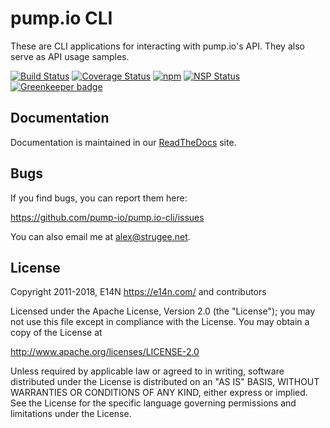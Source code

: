 # pump.io CLI

These are CLI applications for interacting with pump.io's API. They
also serve as API usage samples.

[![Build Status](https://travis-ci.org/pump-io/pump.io-cli.svg?branch=master)](https://travis-ci.org/pump-io/pump.io-cli)
[![Coverage Status](https://coveralls.io/repos/github/pump-io/pump.io-cli/badge.svg?branch=master)](https://coveralls.io/github/pump-io/pump.io-cli?branch=master)
[![npm](https://img.shields.io/npm/v/pump.io-cli.svg)](https://npmjs.com/package/pump.io-cli)
[![NSP Status](https://nodesecurity.io/orgs/pumpio/projects/4ba122c0-b690-480d-826c-45509ea4ad8e/badge)](https://nodesecurity.io/orgs/pumpio/projects/4ba122c0-b690-480d-826c-45509ea4ad8e)
[![Greenkeeper badge](https://badges.greenkeeper.io/pump-io/pump.io-cli.svg)](https://greenkeeper.io/)

## Documentation

Documentation is maintained in our
[ReadTheDocs](https://pumpio.readthedocs.io/en/latest/builtin-cli.html)
site.

## Bugs

If you find bugs, you can report them here:

https://github.com/pump-io/pump.io-cli/issues

You can also email me at alex@strugee.net.

## License

Copyright 2011-2018, E14N https://e14n.com/ and contributors

Licensed under the Apache License, Version 2.0 (the "License");
you may not use this file except in compliance with the License.
You may obtain a copy of the License at

http://www.apache.org/licenses/LICENSE-2.0

Unless required by applicable law or agreed to in writing, software
distributed under the License is distributed on an "AS IS" BASIS,
WITHOUT WARRANTIES OR CONDITIONS OF ANY KIND, either express or implied.
See the License for the specific language governing permissions and
limitations under the License.
